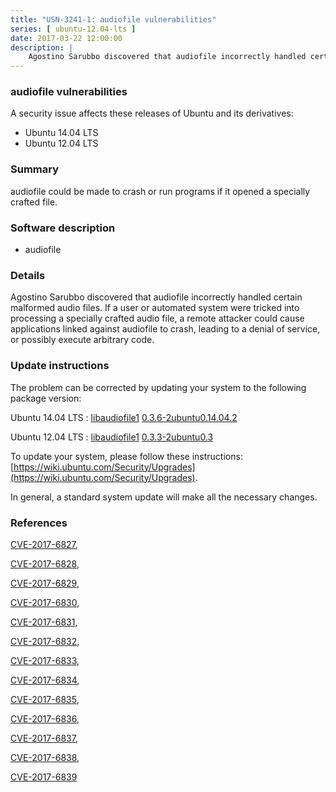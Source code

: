 ```yaml
---
title: "USN-3241-1: audiofile vulnerabilities"
series: [ ubuntu-12.04-lts ]
date: 2017-03-22 12:00:00
description: |
    Agostino Sarubbo discovered that audiofile incorrectly handled certain malformed audio files. If a user or automated system were tricked into processing a specially crafted audio file, a remote attacker could cause applications linked against audiofile to crash, leading to a denial of service, or possibly execute arbitrary code. 
--- 
```

 
### audiofile vulnerabilities

A security issue affects these releases of Ubuntu and its derivatives:

* Ubuntu 14.04 LTS
* Ubuntu 12.04 LTS

### Summary

audiofile could be made to crash or run programs if it opened a specially crafted file.

### Software description

* audiofile 

### Details

Agostino Sarubbo discovered that audiofile incorrectly handled certain malformed audio files. If a user or automated system were tricked into processing a specially crafted audio file, a remote attacker could cause applications linked against audiofile to crash, leading to a denial of service, or possibly execute arbitrary code. 

### Update instructions

The problem can be corrected by updating your system to the following package version:

Ubuntu 14.04 LTS
 : [libaudiofile1](https://launchpad.net/ubuntu/+source/audiofile) <span> [0.3.6-2ubuntu0.14.04.2](https://launchpad.net/ubuntu/+source/audiofile/0.3.6-2ubuntu0.14.04.2) </span> 

Ubuntu 12.04 LTS
 : [libaudiofile1](https://launchpad.net/ubuntu/+source/audiofile) <span> [0.3.3-2ubuntu0.3](https://launchpad.net/ubuntu/+source/audiofile/0.3.3-2ubuntu0.3) </span> 

To update your system, please follow these instructions: [https://wiki.ubuntu.com/Security/Upgrades](https://wiki.ubuntu.com/Security/Upgrades).

In general, a standard system update will make all the necessary changes. 

### References

 [CVE-2017-6827](http://people.ubuntu.com/~ubuntu-security/cve/CVE-2017-6827), 

 [CVE-2017-6828](http://people.ubuntu.com/~ubuntu-security/cve/CVE-2017-6828), 

 [CVE-2017-6829](http://people.ubuntu.com/~ubuntu-security/cve/CVE-2017-6829), 

 [CVE-2017-6830](http://people.ubuntu.com/~ubuntu-security/cve/CVE-2017-6830), 

 [CVE-2017-6831](http://people.ubuntu.com/~ubuntu-security/cve/CVE-2017-6831), 

 [CVE-2017-6832](http://people.ubuntu.com/~ubuntu-security/cve/CVE-2017-6832), 

 [CVE-2017-6833](http://people.ubuntu.com/~ubuntu-security/cve/CVE-2017-6833), 

 [CVE-2017-6834](http://people.ubuntu.com/~ubuntu-security/cve/CVE-2017-6834), 

 [CVE-2017-6835](http://people.ubuntu.com/~ubuntu-security/cve/CVE-2017-6835), 

 [CVE-2017-6836](http://people.ubuntu.com/~ubuntu-security/cve/CVE-2017-6836), 

 [CVE-2017-6837](http://people.ubuntu.com/~ubuntu-security/cve/CVE-2017-6837), 

 [CVE-2017-6838](http://people.ubuntu.com/~ubuntu-security/cve/CVE-2017-6838), 

 [CVE-2017-6839](http://people.ubuntu.com/~ubuntu-security/cve/CVE-2017-6839)
 

